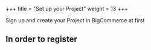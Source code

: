+++
title = "Set up your Project"
weight = 13
+++

Sign up and create your Project in BigCommerce at first

## In order to register
